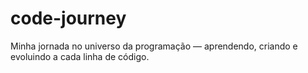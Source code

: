 # code-journey
Minha jornada no universo da programação — aprendendo, criando e evoluindo a cada linha de código.
